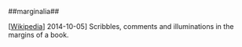 ##marginalia##

\[[Wikipedia](http://en.wikipedia.org/wiki/Marginalia)\] 2014-10-05\] Scribbles, comments and illuminations in the margins of a book.

